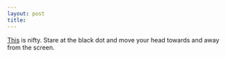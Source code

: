 ```yaml
---
layout: post
title: 
---
```


<a href="http://www.stileproject.com/illusion.html">This</a> is nifty. Stare at the black dot and move your head towards and away from the screen.
